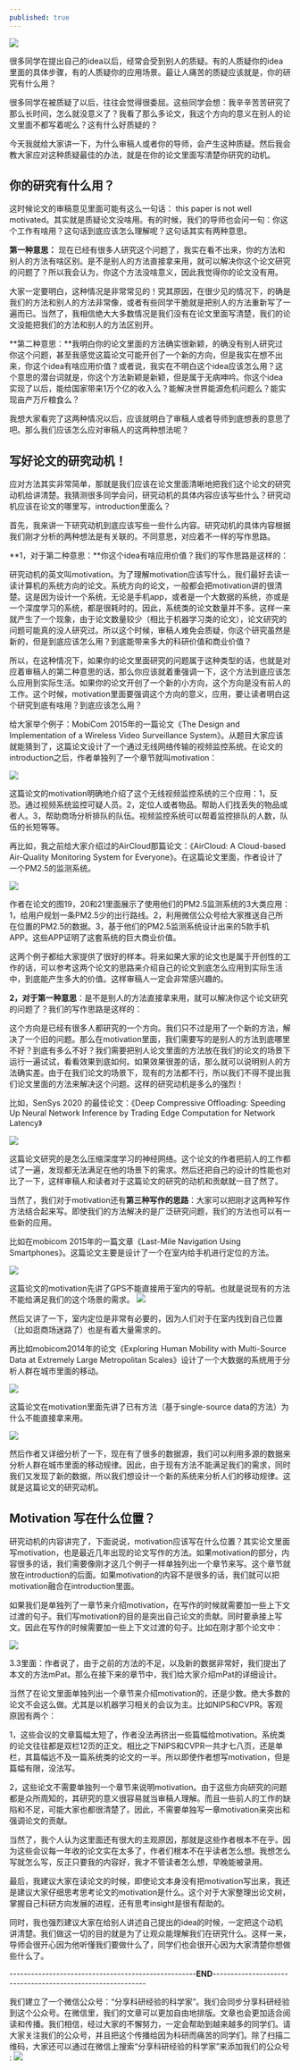 ```yaml
---
published: true
---
```


![]({{site.baseurl}}/images/motivation/1.jpg)

很多同学在提出自己的idea以后，经常会受到别人的质疑。有的人质疑你的idea里面的具体步骤，有的人质疑你的应用场景。最让人痛苦的质疑应该就是，你的研究有什么用？

很多同学在被质疑了以后，往往会觉得很委屈。这些同学会想：我辛辛苦苦研究了那么长时间，怎么就没意义了？我看了那么多论文，我这个方向的意义在别人的论文里面不都写着呢么？这有什么好质疑的？

今天我就给大家讲一下，为什么审稿人或者你的导师，会产生这种质疑。然后我会教大家应对这种质疑最佳的办法，就是在你的论文里面写清楚你研究的动机。

## 你的研究有什么用？

这时候论文的审稿意见里面可能有这么一句话： this paper is not well motivated。其实就是质疑论文没啥用。有的时候，我们的导师也会问一句：你这个工作有啥用？这句话到底应该怎么理解呢？这句话其实有两种意思。

**第一种意思：** 现在已经有很多人研究这个问题了，我实在看不出来，你的方法和别人的方法有啥区别。是不是别人的方法直接拿来用，就可以解决你这个论文研究的问题了？所以我会认为，你这个方法没啥意义，因此我觉得你的论文没有用。

大家一定要明白，这种情况是非常常见的！究其原因，在很少见的情况下，的确是我们的方法和别人的方法非常像，或者有些同学干脆就是把别人的方法重新写了一遍而已。当然了，我相信绝大大多数情况是我们没有在论文里面写清楚，我们的论文没能把我们的方法和别人的方法区别开。

**第二种意思：**我明白你的论文里面的方法确实很新颖，的确没有别人研究过你这个问题，甚至我感觉这篇论文可能开创了一个新的方向，但是我实在想不出来，你这个idea有啥应用价值？或者说，我实在不明白这个idea应该怎么用？这个意思的潜台词就是，你这个方法新颖是新颖，但是属于无病呻吟。你这个idea实现了以后，能给国家带来1万个亿的收入么？能解决世界能源危机问题么？能实现亩产万斤粮食么？ 

我想大家看完了这两种情况以后，应该就明白了审稿人或者导师到底想表的意思了吧。那么我们应该怎么应对审稿人的这两种想法呢？

## 写好论文的研究动机！

应对方法其实非常简单，那就是我们应该在论文里面清晰地把我们这个论文的研究动机给讲清楚。我猜测很多同学会问，研究动机的具体内容应该写些什么？研究动机应该在论文的哪里写，introduction里面么？

首先，我来讲一下研究动机到底应该写些一些什么内容。研究动机的具体内容根据我们刚才分析的两种想法是有关联的。不同意思，对应着不一样的写作思路。

**1，对于第二种意思：**你这个idea有啥应用价值？我们的写作思路是这样的：

研究动机的英文叫motivation。为了理解motivation应该写什么，我们最好去读一读计算机的系统方向的论文。系统方向的论文，一般都会把motivation讲的很清楚。这是因为设计一个系统，无论是手机app，或者是一个大数据的系统，亦或是一个深度学习的系统，都是很耗时的。因此，系统类的论文数量并不多。这样一来就产生了一个现象，由于论文数量较少（相比于机器学习类的论文），论文研究的问题可能真的没人研究过。所以这个时候，审稿人难免会质疑，你这个研究虽然是新的，但是到底应该怎么用？到底能带来多大的科研价值和商业价值？

所以，在这种情况下，如果你的论文里面研究的问题属于这种类型的话，也就是对应着审稿人的第二种意思的话，那么你应该就着重强调一下，这个方法到底应该怎么应用到实际生活。如果你的论文开创了一个新的小方向，这个方向是没有前人的工作。这个时候，motivation里面要强调这个方向的意义，应用，要让读者明白这个研究到底有啥用？到底应该怎么用？

给大家举个例子：MobiCom 2015年的一篇论文《The Design and Implementation of a Wireless Video Surveillance System》。从题目大家应该就能猜到了，这篇论文设计了一个通过无线网络传输的视频监控系统。在论文的introduction之后，作者单独列了一个章节就叫motivation：

![]({{site.baseurl}}/images/motivation/2.jpg)

这篇论文的motivation明确地介绍了这个无线视频监控系统的三个应用：1，反恐。通过视频系统监控可疑人员。2，定位人或者物品。帮助人们找丢失的物品或者人。3，帮助商场分析排队的队伍。视频监控系统可以帮着监控排队的人数，队伍的长短等等。

再比如，我之前给大家介绍过的AirCloud那篇论文：《AirCloud: A Cloud-based Air-Quality Monitoring System for Everyone》。在这篇论文里面，作者设计了一个PM2.5的监测系统。

![]({{site.baseurl}}/images/motivation/3.jpg)

作者在论文的图19，20和21里面展示了使用他们的PM2.5监测系统的3大类应用：1，给用户规划一条PM2.5少的出行路线。2，利用微信公众号给大家推送自己所在位置的PM2.5的数据。3，基于他们的PM2.5监测系统设计出来的5款手机APP。这些APP证明了这套系统的巨大商业价值。

这两个例子都给大家提供了很好的样本。将来如果大家的论文也是属于开创性的工作的话，可以参考这两个论文的思路来介绍自己的论文到底怎么应用到实际生活中，到底能产生多大的价值。这样审稿人一定会非常感兴趣的。

**2，对于第一种意思**：是不是别人的方法直接拿来用，就可以解决你这个论文研究的问题了？我们的写作思路是这样的：

这个方向是已经有很多人都研究的一个方向。我们只不过是用了一个新的方法，解决了一个旧的问题。那么在motivation里面，我们需要写的是别人的方法到底哪里不好？到底有多么不好？我们需要把别人论文里面的方法放在我们的论文的场景下运行一遍试试，看看效果到底如何。如果效果很差的话，那么就可以说明别人的方法确实差。由于在我们论文的场景下，现有的方法都不行，所以我们不得不提出我们论文里面的方法来解决这个问题。这样的研究动机是多么的强烈！

比如，SenSys 2020 的最佳论文：《Deep Compressive Offloading: Speeding Up Neural Network Inference by Trading Edge Computation for Network Latency》

![]({{site.baseurl}}/images/motivation/4.jpg)

这篇论文研究的是怎么压缩深度学习的神经网络。这个论文的作者把前人的工作都试了一遍，发现都无法满足在他的场景下的需求。然后还把自己的设计的性能也对比了一下，这样审稿人和读者对于这篇论文的研究的动机和贡献就一目了然了。

当然了，我们对于motivation还有**第三种写作的思路**：大家可以把刚才这两种写作方法结合起来写。即使我们的方法解决的是广泛研究问题，我们的方法也可以有一些新的应用。

比如在mobicom 2015年的一篇文章《Last-Mile Navigation Using Smartphones》。这篇论文主要是设计了一个在室内给手机进行定位的方法。

![]({{site.baseurl}}/images/motivation/5.jpg)

这篇论文的motivation先讲了GPS不能直接用于室内的导航。也就是说现有的方法不能给满足我们的这个场景的需求。
![]({{site.baseurl}}/images/motivation/6.jpg)


然后又讲了一下，室内定位是非常有必要的，因为人们对于在室内找到自己位置（比如逛商场迷路了）也是有着大量需求的。

再比如mobicom2014年的论文《Exploring Human Mobility with Multi-Source Data at Extremely Large Metropolitan Scales》设计了一个大数据的系统用于分析人群在城市里面的移动。

![]({{site.baseurl}}/images/motivation/7.jpg)

这篇论文在motivation里面先讲了已有方法（基于single-source data的方法）为什么不能直接拿来用。

![]({{site.baseurl}}/images/motivation/8.jpg)

然后作者又详细分析了一下，现在有了很多的数据源，我们可以利用多源的数据来分析人群在城市里面的移动规律。因此，由于现有方法不能满足我们的需求，同时我们又发现了新的数据，所以我们想设计一个新的系统来分析人们的移动规律。这就是这篇论文的研究动机。

## Motivation 写在什么位置？

研究动机的内容讲完了，下面说说，motivation应该写在什么位置？其实论文里面写motivation，也是最近几年出现的论文写作的方法。如果motivation的部分，内容很多的话，我们需要像刚才这几个例子一样单独列出一个章节来写。这个章节就放在introduction的后面。如果motivation的内容不是很多的话，我们就可以把motivation融合在introduction里面。

如果我们是单独列了一章节来介绍motivation，在写作的时候就需要加一些上下文过渡的句子。我们写motivation的目的是突出自己论文的贡献。同时要承接上写文。因此在写作的时候需要加一些上下文过渡的句子。比如在刚才那个论文中：

![]({{site.baseurl}}/images/motivation/9.jpg)

3.3里面：作者说了，由于之前的方法的不足，以及新的数据非常好，我们提出了本文的方法mPat。那么在接下来的章节中，我们给大家介绍mPat的详细设计。

当然了在论文里面单独列出一个章节来介绍motivation的，还是少数。绝大多数的论文不会这么做。尤其是以机器学习相关的会议为主。比如NIPS和CVPR。客观原因有两个：

1，这些会议的文章篇幅太短了，作者没法再挤出一些篇幅给motivation。系统类的论文往往都是双栏12页的正文。相比之下NIPS和CVPR一共才七八页，还是单栏，其篇幅远不及一篇系统类的论文的一半。所以即使作者想写motivation，但是篇幅有限，没法写。

2，这些论文不需要单独列一个章节来说明motivation。由于这些方向研究的问题都是众所周知的，其研究的意义很容易就当审稿人理解。而且一些前人的工作的缺陷和不足，可能大家也都很清楚了。因此，不需要单独写一章motivation来突出和强调论文的贡献。

当然了，我个人认为这里面还有很大的主观原因，那就是这些作者根本不在乎。因为这些会议每一年收的论文实在太多了，作者们根本不在乎读者怎么想。我想怎么写就怎么写，反正只要我的内容好，我才不管读者怎么想，早晚能被录用。

最后，我建议大家在读论文的时候，即使论文本身没有把motivation写出来，我还是建议大家仔细思考思考论文的motivation是什么。这个对于大家整理出论文树，掌握自己科研方向发展的进程，还有思考insight是很有帮助的。

同时，我也强烈建议大家在给别人讲述自己提出的idea的时候，一定把这个动机讲清楚。我们做这一切的目的就是为了让观众能理解我们在研究什么。这样一来，导师会很开心因为他听懂我们要做什么了，同学们也会很开心因为大家清楚你想做些什么了。

----------------------------------------------------**END**-----------------------------------------------------------

我们建立了一个微信公众号：“分享科研经验的科学家”。我们会同步分享科研经验到这个公众号。在微信里，我们的文章可以更加自由地排版。文章也会更加适合阅读和传播。我们相信，经过大家的不懈努力，一定会帮助到越来越多的同学们。请大家关注我们的公众号，并且把这个传播给因为科研而痛苦的同学们。除了扫描二维码，大家还可以通过在微信上搜索“分享科研经验的科学家”来添加我们的公众号 :
![]({{site.baseurl}}/images/33/5.jpg)
